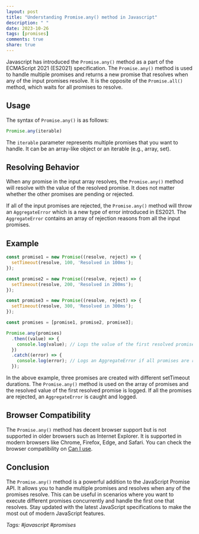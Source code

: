 ```yaml
---
layout: post
title: "Understanding Promise.any() method in Javascript"
description: " "
date: 2023-10-26
tags: [promises]
comments: true
share: true
---
```


Javascript has introduced the `Promise.any()` method as a part of the ECMAScript 2021 (ES2021) specification. The `Promise.any()` method is used to handle multiple promises and returns a new promise that resolves when any of the input promises resolve. It is the opposite of the `Promise.all()` method, which waits for all promises to resolve.

## Usage

The syntax of `Promise.any()` is as follows:

```javascript
Promise.any(iterable)
```

The `iterable` parameter represents multiple promises that you want to handle. It can be an array-like object or an iterable (e.g., array, set).

## Resolving Behavior

When any promise in the input array resolves, the `Promise.any()` method will resolve with the value of the resolved promise. It does not matter whether the other promises are pending or rejected.

If all of the input promises are rejected, the `Promise.any()` method will throw an `AggregateError` which is a new type of error introduced in ES2021. The `AggregateError` contains an array of rejection reasons from all the input promises.

## Example

```javascript
const promise1 = new Promise((resolve, reject) => {
  setTimeout(resolve, 100, 'Resolved in 100ms');
});

const promise2 = new Promise((resolve, reject) => {
  setTimeout(resolve, 200, 'Resolved in 200ms');
});

const promise3 = new Promise((resolve, reject) => {
  setTimeout(resolve, 300, 'Resolved in 300ms');
});

const promises = [promise1, promise2, promise3];

Promise.any(promises)
  .then((value) => {
    console.log(value); // Logs the value of the first resolved promise
  })
  .catch((error) => {
    console.log(error); // Logs an AggregateError if all promises are rejected
  });
```

In the above example, three promises are created with different setTimeout durations. The `Promise.any()` method is used on the array of promises and the resolved value of the first resolved promise is logged. If all the promises are rejected, an `AggregateError` is caught and logged.

## Browser Compatibility

The `Promise.any()` method has decent browser support but is not supported in older browsers such as Internet Explorer. It is supported in modern browsers like Chrome, Firefox, Edge, and Safari. You can check the browser compatibility on [Can I use](https://caniuse.com/mdn-javascript_builtins_promise_any).

## Conclusion

The `Promise.any()` method is a powerful addition to the JavaScript Promise API. It allows you to handle multiple promises and resolves when any of the promises resolve. This can be useful in scenarios where you want to execute different promises concurrently and handle the first one that resolves. Stay updated with the latest JavaScript specifications to make the most out of modern JavaScript features.

*Tags: #javascript #promises*